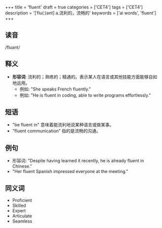+++
title = 'fluent'
draft = true
categories = ['CET4']
tags = ['CET4']
description = '[ˈflu(ː)ənt] a.流利的，流畅的'
keywords = ['ai words', 'fluent']
+++

## 读音
/fluənt/

## 释义
- **形容词**: 流利的；熟练的；精通的。表示某人在语言或其他技能方面能够自如地运用。
    - 例如: "She speaks French fluently."
    - 例如: "He is fluent in coding, able to write programs effortlessly."

## 短语
- "be fluent in" 意味着能流利地说某种语言或做某事。
- "fluent communication" 指的是流畅的沟通。

## 例句
- 形容词: "Despite having learned it recently, he is already fluent in Chinese."
- "Her fluent Spanish impressed everyone at the meeting."

## 同义词
- Proficient
- Skilled
- Expert
- Articulate
- Seamless
